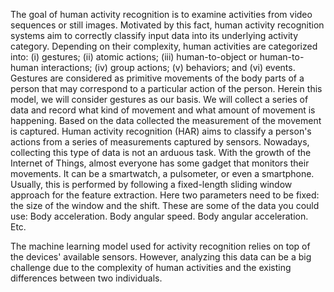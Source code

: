 The goal of human activity recognition is to examine activities from video sequences or still images. Motivated by this fact, human activity recognition systems aim to correctly classify input data into its underlying activity category. Depending on their complexity, human activities are categorized into: (i) gestures; (ii) atomic actions; (iii) human-to-object or human-to-human interactions; (iv) group actions; (v) behaviors; and (vi) events. 
Gestures are considered as primitive movements of the body parts of a person that may correspond to a particular action of the person. Herein this model, we will consider gestures as our basis. We will collect a series of data and record what kind of movement and what amount of movement is happening. Based on the data collected the measurement of the movement is captured. 
Human activity recognition (HAR) aims to classify a person's actions from a series of measurements captured by sensors. Nowadays, collecting this type of data is not an arduous task. With the growth of the Internet of Things, almost everyone has some gadget that monitors their movements. It can be a smartwatch, a pulsometer, or even a smartphone. Usually, this is performed by following a fixed-length sliding window approach for the feature extraction. Here two parameters need to be fixed: the size of the window and the shift. These are some of the data you could use:
Body acceleration.
Body angular speed.
Body angular acceleration.
Etc.

The machine learning model used for activity recognition relies on top of the devices' available sensors. However, analyzing this data can be a big challenge due to the complexity of human activities and the existing differences between two individuals.
